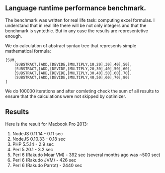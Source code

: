 Language runtime performance benchmark.
--------------------------------------

The benchmark was written for real life task: computing excel formulas. I understand that in real life there will be not only integers and that the benchmark is syntethic. But in any case the results are representetive enough.

We do calculation of abstract syntax tree that represents simple mathematical formula:

    [SUM,
        [SUBSTRACT,[ADD,[DEVIDE,[MULTIPLY,10,20],30],40],50],
        [SUBSTRACT,[ADD,[DEVIDE,[MULTIPLY,20,30],40],50],60],
        [SUBSTRACT,[ADD,[DEVIDE,[MULTIPLY,30,40],50],60],70],
        [SUBSTRACT,[ADD,[DEVIDE,[MULTIPLY,40,50],60],70],80]
    ]

We do 100000 iterations and after comleting check the sum of all results to ensure that the calculations were not skipped by optimizer.

## Results

Here is the result for Macbook Pro 2013:

1. NodeJS 0.11.14 - 0.11 sec
2. NodeJS 0.10.33 - 0.18 sec
3. PHP 5.5.14 - 2.9 sec
4. Perl 5.20.1 - 3.2 sec
5. Perl 6 (Rakudo Moar VM) - 392 sec (several months ago was ~500 sec)
6. Perl 6 (Rakudo JVM) - 426 sec
7. Perl 6 (Rakudo Parrot) - 2440 sec
